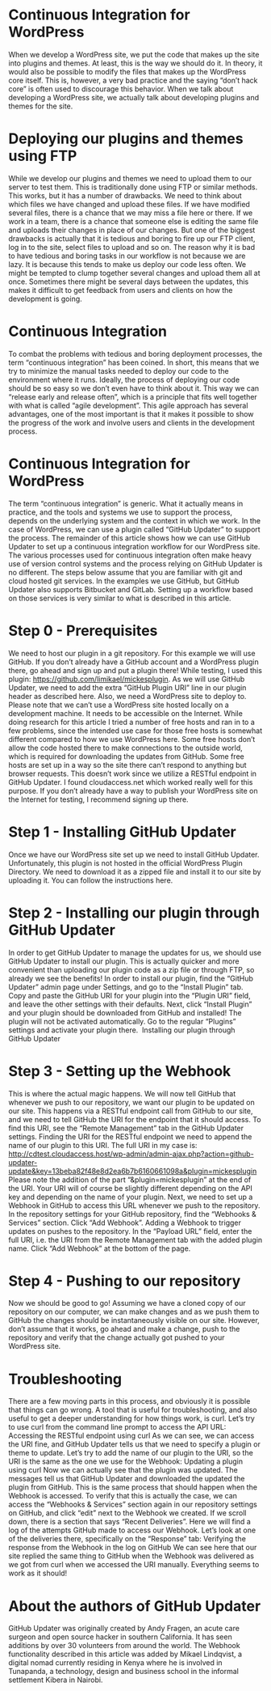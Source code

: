 # Continuous Integration for WordPress
When we develop a WordPress site, we put the code that makes up the site into plugins and themes. At least, this is the way we should do it. In theory, it would also be possible to modify the files that makes up the WordPress core itself. This is, however, a very bad practice and the saying “don’t hack core” is often used to discourage this behavior. When we talk about developing a WordPress site, we actually talk about developing plugins and themes for the site.

# Deploying our plugins and themes using FTP
While we develop our plugins and themes we need to upload them to our server to test them. This is traditionally done using FTP or similar methods. This works, but it has a number of drawbacks. We need to think about which files we have changed and upload these files. If we have modified several files, there is a chance that we may miss a file here or there. If we work in a team, there is a chance that someone else is editing the same file and uploads their changes in place of our changes. But one of the biggest drawbacks is actually that it is tedious and boring to fire up our FTP client, log in to the site, select files to upload and so on. The reason why it is bad to have tedious and boring tasks in our workflow is not because we are lazy. It is because this tends to make us deploy our code less often. We might be tempted to clump together several changes and upload them all at once. Sometimes there might be several days between the updates, this makes it difficult to get feedback from users and clients on how the development is going.

# Continuous Integration
To combat the problems with tedious and boring deployment processes, the term “continuous integration” has been coined. In short, this means that we try to minimize the manual tasks needed to deploy our code to the environment where it runs. Ideally, the process of deploying our code should be so easy so we don’t even have to think about it. This way we can “release early and release often”, which is a principle that fits well together with what is called “agile development”. This agile approach has several advantages, one of the most important is that it makes it possible to show the progress of the work and involve users and clients in the development process.

# Continuous Integration for WordPress
The term “continuous integration” is generic. What it actually means in practice, and the tools and systems we use to support the process, depends on the underlying system and the context in which we work. In the case of WordPress, we can use a plugin called “GitHub Updater” to support the process. The remainder of this article shows how we can use GitHub Updater to set up a continuous integration workflow for our WordPress site.
The various processes used for continuous integration often make heavy use of version control systems and the process relying on GitHub Updater is no different. The steps below assume that you are familiar with git and cloud hosted git services. In the examples we use GitHub, but GitHub Updater also supports Bitbucket and GitLab. Setting up a workflow based on those services is very similar to what is described in this article.

# Step 0 - Prerequisites
We need to host our plugin in a git repository. For this example we will use GitHub. If you don’t already have a GitHub account and a WordPress plugin there, go ahead and sign up and put a plugin there! While testing, I used this plugin: https://github.com/limikael/mickesplugin.
As we will use GitHub Updater, we need to add the extra “GitHub Plugin URI” line in our plugin header as described here.
Also, we need a WordPress site to deploy to. Please note that we can’t use a WordPress site hosted locally on a development machine. It needs to be accessible on the Internet. While doing research for this article I tried a number of free hosts and ran in to a few problems, since the intended use case for those free hosts is somewhat different compared to how we use WordPress here. Some free hosts don’t allow the code hosted there to make connections to the outside world, which is required for downloading the updates from GitHub. Some free hosts are set up in a way so the site there can’t respond to anything but browser requests. This doesn’t work since we utilize a RESTful endpoint in GitHub Updater. I found cloudaccess.net which worked really well for this purpose. If you don’t already have a way to publish your WordPress site on the Internet for testing, I recommend signing up there.

# Step 1 - Installing GitHub Updater
Once we have our WordPress site set up we need to install GitHub Updater. Unfortunately, this plugin is not hosted in the official WordPress Plugin Directory. We need to download it as a zipped file and install it to our site by uploading it. You can follow the instructions here.

# Step 2 - Installing our plugin through GitHub Updater
In order to get GitHub Updater to manage the updates for us, we should use GitHub Updater to install our plugin. This is actually quicker and more convenient than uploading our plugin code as a zip file or through FTP, so already we see the benefits!
In order to install our plugin, find the “GitHub Updater” admin page under Settings, and go to the “Install Plugin” tab. Copy and paste the GitHub URI for your plugin into the “Plugin URI” field, and leave the other settings with their defaults. Next, click “Install Plugin” and your plugin should be downloaded from GitHub and installed!
The plugin will not be activated automatically. Go to the regular “Plugins” settings and activate your plugin there. 
Installing our plugin through GitHub Updater

# Step 3 - Setting up the Webhook
This is where the actual magic happens. We will now tell GitHub that whenever we push to our repository, we want our plugin to be updated on our site. This happens via a RESTful endpoint call from GitHub to our site, and we need to tell GitHub the URI for the endpoint that it should access. To find this URI, see the “Remote Management” tab in the GitHub Updater settings.
Finding the URI for the RESTful endpoint we need to append the name of our plugin to this URI. The full URI in my case is:
http://cdtest.cloudaccess.host/wp-admin/admin-ajax.php?action=github-updater-update&key=13beba82f48e8d2ea6b7b6160661098a&plugin=mickesplugin
Please note the addition of the part “&plugin=mickesplugin” at the end of the URI. Your URI will of course be slightly different depending on the API key and depending on the name of your plugin. Next, we need to set up a Webhook in GitHub to access this URL whenever we push to the repository. In the repository settings for your GitHub repository, find the “Webhooks & Services” section. Click “Add Webhook”.
Adding a Webhook to trigger updates on pushes to the repository. In the “Payload URL” field, enter the full URI, i.e. the URI from the Remote Management tab with the added plugin name. Click “Add Webhook” at the bottom of the page.

# Step 4 - Pushing to our repository
Now we should be good to go! Assuming we have a cloned copy of our repository on our computer, we can make changes and as we push them to GitHub the changes should be instantaneously visible on our site. However, don’t assume that it works, go ahead and make a change, push to the repository and verify that the change actually got pushed to your WordPress site.

# Troubleshooting
There are a few moving parts in this process, and obviously it is possible that things can go wrong. A tool that is useful for troubleshooting, and also useful to get a deeper understanding for how things work, is curl. Let’s try to use curl from the command line prompt to access the API URL:
Accessing the RESTful endpoint using curl As we can see, we can access the URI fine, and GitHub Updater tells us that we need to specify a plugin or theme to update. Let’s try to add the name of our plugin to the URI, so the URI is the same as the one we use for the Webhook:
Updating a plugin using curl Now we can actually see that the plugin was updated. The messages tell us that GitHub Updater and downloaded the updated the plugin from GitHub. This is the same process that should happen when the Webhook is accessed. To verify that this is actually the case, we can access the “Webhooks & Services” section again in our repository settings on GitHub, and click “edit” next to the Webhook we created. If we scroll down, there is a section that says “Recent Deliveries”. Here we will find a log of the attempts GitHub made to access our Webhook. Let’s look at one of the deliveries there, specifically on the “Response” tab:
Verifying the response from the Webhook in the log on GitHub We can see here that our site replied the same thing to GitHub when the Webhook was delivered as we got from curl when we accessed the URI manually. Everything seems to work as it should!

# About the authors of GitHub Updater
GitHub Updater was originally created by Andy Fragen, an acute care surgeon and open source hacker in southern California. It  has seen additions by over 30 volunteers from around the world. The Webhook functionality described in this article was added by Mikael Lindqvist, a digital nomad currently residing in Kenya where he is involved in Tunapanda, a technology, design and business school in the informal settlement Kibera in Nairobi.
